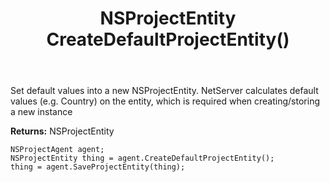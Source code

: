 ﻿---
uid: crmscript_ref_NSProjectAgent_CreateDefaultProjectEntity
title: NSProjectEntity CreateDefaultProjectEntity()
intellisense: NSProjectAgent.CreateDefaultProjectEntity
keywords: NSProjectAgent, CreateDefaultProjectEntity
so.topic: reference
---
	  
Set default values into a new NSProjectEntity.
NetServer calculates default values (e.g. Country) on the entity, which is required when creating/storing a new instance
	  
**Returns:** NSProjectEntity

```crmscript
NSProjectAgent agent;
NSProjectEntity thing = agent.CreateDefaultProjectEntity();
thing = agent.SaveProjectEntity(thing);
```

